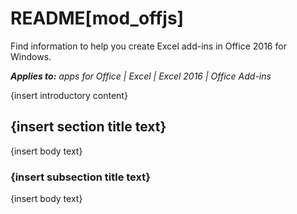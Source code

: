
# README[mod_offjs]
Find information to help you create Excel add-ins in Office 2016 for Windows. 

 _**Applies to:** apps for Office | Excel | Excel 2016 | Office Add-ins_

{insert introductory content}

## {insert section title text}

{insert body text}


### {insert subsection title text}

{insert body text}


